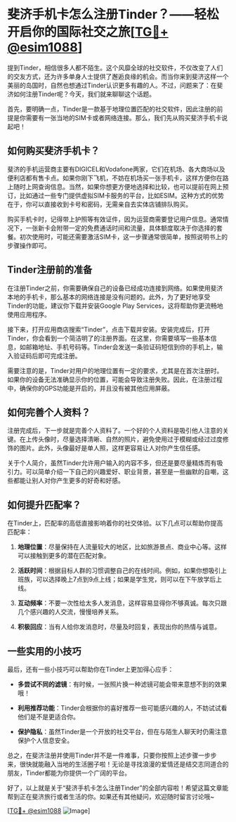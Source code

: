 # 斐济手机卡怎么注册Tinder？——轻松开启你的国际社交之旅[[TG💪+ @esim1088](https://t.me/s/esim1088)]

提到Tinder，相信很多人都不陌生。这个风靡全球的社交软件，不仅改变了人们的交友方式，还为许多单身人士提供了邂逅良缘的机会。而当你来到斐济这样一个美丽的岛国时，自然也想通过Tinder认识更多有趣的人。不过，问题来了：在斐济如何注册Tinder呢？今天，我们就来聊聊这个话题。

首先，要明确一点，Tinder是一款基于地理位置匹配的社交软件，因此注册的前提是你需要有一张当地的SIM卡或者网络连接。那么，我们先从购买斐济手机卡说起吧！

## 如何购买斐济手机卡？

斐济的手机运营商主要有DIGICEL和Vodafone两家，它们在机场、各大商场以及便利店都有售卡点。如果你刚下飞机，不妨在机场买一张手机卡，这样方便你在路上随时上网查询信息。当然，如果你想更方便地选择和比较，也可以提前在网上预订，比如通过一些专门提供虚拟SIM卡服务的平台，比如ESIM。这种方式的优势在于，你可以直接收到卡号和密码，无需亲自去实体店铺排队购买。

购买手机卡时，记得带上护照等有效证件，因为运营商需要登记用户信息。通常情况下，一张新卡会附带一定的免费通话时间和流量，具体额度取决于你选择的套餐。初次使用时，可能还需要激活SIM卡，这一步骤通常很简单，按照说明书上的步骤操作即可。

## Tinder注册前的准备

在注册Tinder之前，你需要确保自己的设备已经成功连接到网络。如果使用斐济本地的手机卡，那么基本的网络连接是没有问题的。此外，为了更好地享受Tinder的功能，建议你下载并安装Google Play Services，这将帮助你更流畅地使用应用程序。

接下来，打开应用商店搜索“Tinder”，点击下载并安装。安装完成后，打开Tinder，你会看到一个简洁明了的注册界面。在这里，你需要填写一些基本信息，如邮箱地址、手机号码等。Tinder会发送一条验证码短信到你的手机上，输入验证码后即可完成注册。

需要注意的是，Tinder对用户的地理位置有一定的要求，尤其是在首次注册时。如果你的设备无法准确显示你的位置，可能会导致注册失败。因此，在注册过程中，确保你的GPS功能是开启的，并且没有被其他应用屏蔽。

## 如何完善个人资料？

注册完成后，下一步就是完善个人资料了。一个好的个人资料是吸引他人注意的关键。在上传头像时，尽量选择清晰、自然的照片，避免使用过于模糊或经过过度修饰的图片。此外，头像最好是单人照，这样更容易让人对你产生信任感。

关于个人简介，虽然Tinder允许用户输入的内容不多，但还是要尽量精炼而有吸引力。可以简单介绍一下自己的兴趣爱好、职业背景，甚至是一些幽默的自嘲，这些都能让别人对你产生更多的好奇和好感。

## 如何提升匹配率？

在Tinder上，匹配率的高低直接影响着你的社交体验。以下几点可以帮助你提高匹配率：

1. **地理位置**：尽量保持在人流量较大的地区，比如旅游景点、商业中心等。这样可以接触到更多的潜在匹配对象。
   
2. **活跃时间**：根据目标人群的习惯调整自己的在线时间。例如，如果你想吸引上班族，可以选择晚上7点到9点上线；如果是学生党，则可以在下午放学后上线。

3. **互动频率**：不要一次性给太多人发消息，这样容易显得你不够真诚。每次只跟几个感兴趣的人交流，慢慢培养关系。

4. **积极回应**：当有人给你发消息时，尽量及时回复，表现出你的热情与诚意。

## 一些实用的小技巧

最后，还有一些小技巧可以帮助你在Tinder上更加得心应手：

- **多尝试不同的滤镜**：有时候，一张照片换一种滤镜可能会带来意想不到的效果哦！
  
- **利用推荐功能**：Tinder会根据你的喜好推荐一些可能感兴趣的人，不妨试试看他们是不是更适合你。

- **保护隐私**：虽然Tinder是一个开放的社交平台，但在与陌生人聊天时仍需注意保护个人信息安全。

总之，在斐济注册并使用Tinder并不是一件难事，只要你按照上述步骤一步步来，很快就能融入当地的生活圈子啦！无论是寻找浪漫的爱情还是结交志同道合的朋友，Tinder都能为你提供一个广阔的平台。

好了，以上就是关于“斐济手机卡怎么注册Tinder”的全部内容啦！希望这篇文章能帮到正在斐济旅行或者生活的你。如果还有其他疑问，欢迎随时留言讨论哦~ 

[[TG💪+ @esim1088](https://t.me/s/esim1088) ![Image](https://i.postimg.cc/4NQfJmqS/Snipaste-2025-05-13-00-14-12.png)]